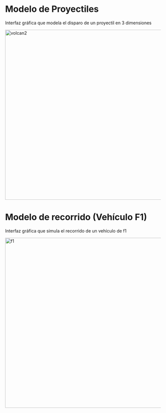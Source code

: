 # Modelo de Proyectiles
Interfaz gráfica que modela el disparo de un proyectil en 3 dimensiones

<img width="550" alt="volcan2" src="https://user-images.githubusercontent.com/109093534/198198103-f2072f5b-2e3e-4edb-80ec-e8575f88ad71.png">

# Modelo de recorrido (Vehículo F1)
Interfaz gráfica que simula el recorrido de un vehículo de f1

<img width="550" alt="f1" src="https://user-images.githubusercontent.com/109093534/217281456-10a406f4-d4d0-4589-a222-f5c461b97a0b.png">
